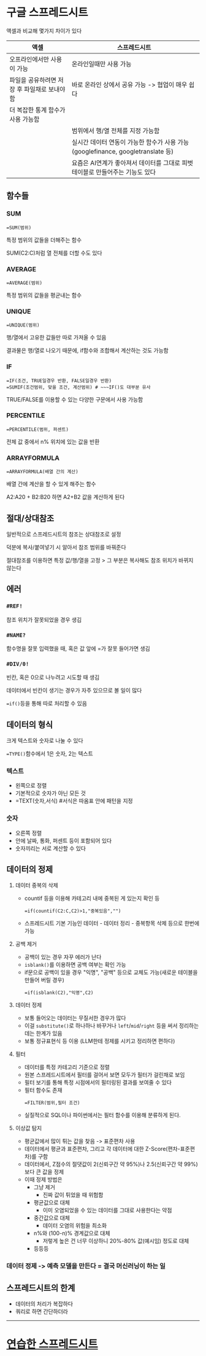 # 구글 스프레드시트

액셀과 비교해 몇가지 차이가 있다

|액셀|스프레드시트
|---|---
|오프라인에서만 사용이 가능|온라인일때만 사용 가능
|파일을 공유하려면 저장 후 파일채로 보내야 함|바로 온라인 상에서 공유 가능 -> 협업이 매우 쉽다
|더 복잡한 통계 함수가 사용 가능함|
| |범위에서 행/열 전체를 지정 가능함|
| |실시간 데이터 연동이 가능한 함수가 사용 가능 (googlefinance, googletranslate 등)
| |요즘은 AI연계가 좋아져서 데이터를 그대로 피벗테이블로 만들어주는 기능도 있다

## 함수들

### SUM

`=SUM(범위)`

특정 범위의 값들을 더해주는 함수

SUM(C2:C)처럼 열 전체를 더할 수도 있다

### AVERAGE

`=AVERAGE(범위)`

특정 범위의 값들을 평균내는 함수

### UNIQUE

`=UNIQUE(범위)`

행/열에서 고유한 값들만 따로 가져올 수 있음

결과물은 행/열로 나오기 때문에, if함수와 조합해서 계산하는 것도 가능함

### IF

```
=IF(조건, TRUE일경우 반환, FALSE일경우 반환)
=SUMIF(조건범위, 맞을 조건, 계산범위) # ~~~IF()도 대부분 유사
```
TRUE/FALSE를 이용할 수 있는 다양한 구문에서 사용 가능함

### PERCENTILE
`=PERCENTILE(범위, 퍼센트)`

전체 값 중에서 n% 위치에 있는 값을 반환

### ARRAYFORMULA
`=ARRAYFORMULA(배열 간의 계산)`

배열 간에 계산을 할 수 있게 해주는 함수

A2:A20 + B2:B20 하면 A2+B2 값을 계산하게 된다


## 절대/상대참조

일반적으로 스프레드시트의 참조는 상대참조로 설정

덕분에 복사/붙여넣기 시 알아서 참조 범위를 바꿔준다

절대참조를 이용하면 특정 값/행/열을 고정 > 그 부분은 복사해도 참조 위치가 바뀌지 않는다

## 에러

### `#REF!`
참조 위치가 잘못되었을 경우 생김

### `#NAME?`
함수명을 잘못 입력했을 때, 혹은 값 앞에 =가 잘못 들어가면 생김

### `#DIV/0!`
빈칸, 혹은 0으로 나누려고 시도할 때 생김

데이터에서 빈칸이 생기는 경우가 자주 있으므로 볼 일이 많다

`=if()`등을 통해 따로 처리할 수 있음

## 데이터의 형식

크게 텍스트와 숫자로 나눌 수 있다

`=TYPE()`함수에서 1은 숫자, 2는 텍스트

### 텍스트
- 왼쪽으로 정렬
- 기본적으로 숫자가 아닌 모든 것
- =TEXT(숫자,서식) #서식은 따옴표 안에 패턴을 지정

### 숫자
- 오른쪽 정렬
- 안에 날짜, 통화, 퍼센트 등이 포함되어 있다
- 숫자끼리는 서로 계산할 수 있다


## 데이터의 정제

1. 데이터 중복의 삭제
    - countif 등을 이용해 카테고리 내에 중복된 게 있는지 확인 등
        ```
        =if(countif(C2:C,C2)>1,"중복있음","")
        ```
    - 스프레드시트 기본 기능인 데이터 - 데이터 정리 - 중복항목 삭제 등으로 한번에 가능
        

1. 공백 제거

    - 공백이 있는 경우 자꾸 에러가 난다
    - `isblank()`를 이용하면 공백 여부는 확인 가능
    - if문으로 공백이 있을 경우 "익명", "공백" 등으로 교체도 가능(새로운 테이블을 만들어 버릴 경우)
        ```
        =if(isblank(C2),"익명",C2)
        ```


1. 데이터 정제

    - 보통 들어오는 데이터는 무질서한 경우가 많다
    - 이걸 `substitute()`로 하나하나 바꾸거나 `left`/`mid`/`right` 등을 써서 정리하는데는 한계가 있음
    - 보통 정규표현식 등 이용 (LLM한테 정제를 시키고 정리하면 편하다)

1. 필터

    - 데이터를 특정 카테고리 기준으로 정렬
    - 원본 스프레드시트에서 필터를 걸어서 보면 모두가 필터가 걸린채로 보임
    - 필터 보기를 통해 특정 시점에서의 필터링된 결과를 보여줄 수 있다
    - 필터 함수도 존재
        ```
        =FILTER(범위,필터 조건)
        ```
    - 실질적으로 SQL이나 파이썬에서는 필터 함수를 이용해 분류하게 된다.

1. 이상값 탐지

    - 평균값에서 많이 튀는 값을 찾음 -> 표준편차 사용
    - 데이터에서 평균과 표준편차, 그리고 각 데이터에 대한 Z-Score(편차-표준편차)를 구함
    - 데이터에서, Z점수의 절댓값이 2(신뢰구간 약 95%)나 2.5(신뢰구간 약 99%)보다 큰 값을 정제
    - 이때 정제 방법은
        - 그냥 제거
            - 진짜 값이 튀었을 때 위험함
        - 평균값으로 대체
            - 이미 오염되었을 수 있는 데이터를 그대로 사용한다는 약점
        - 중간값으로 대체
            - 데이터 오염의 위험을 최소화
        - n%와 (100-n)% 경계값으로 대체
            - 저렇게 높은 건 너무 이상하니 20%-80% 값(예시임) 정도로 대체
        - 등등등

### 데이터 정제 -> 예측 모델을 만든다 = 결국 머신러닝이 하는 일


## 스프레드시트의 한계
- 데이터의 처리가 복잡하다
- 쿼리로 하면 간단하더라

---

# [연습한 스프레드시트](https://docs.google.com/spreadsheets/d/1l-SyxknefP-Q5HGLKcNUxFW2119xtt59KtYfkyoNJPY/edit?usp=sharing)